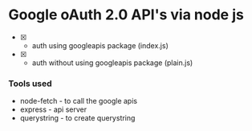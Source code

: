 # Google oAuth 2.0 API's via node js

- [x] - auth using googleapis package (index.js)
- [x] - auth without using googleapis package (plain.js)

### Tools used

- node-fetch - to call the google apis
- express - api server
- querystring - to create querystring
